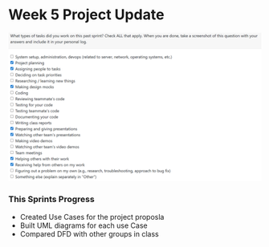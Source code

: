 # Week 5 Project Update

![image](/docs/logs/RyanEveson/Images/Log2Screenshot.png)

### This Sprints Progress
- Created Use Cases for the project proposla
- Built UML diagrams for each use Case
- Compared DFD with other groups in class
